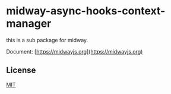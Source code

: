 # midway-async-hooks-context-manager

this is a sub package for midway.

Document: [https://midwayjs.org](https://midwayjs.org)

## License

[MIT]((http://github.com/midwayjs/midway/blob/master/LICENSE))
